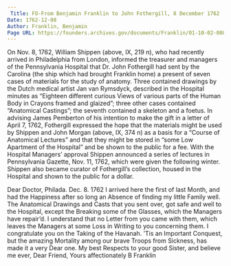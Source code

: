 ```yaml
---
 Title: FO-From Benjamin Franklin to John Fothergill, 8 December 1762
Date: 1762-12-08
Author: Franklin, Benjamin
Page URL: https://founders.archives.gov/documents/Franklin/01-10-02-0088
---
```


On Nov. 8, 1762, William Shippen (above, IX, 219 n), who had recently arrived in Philadelphia from London, informed the treasurer and managers of the Pennsylvania Hospital that Dr. John Fothergill had sent by the Carolina (the ship which had brought Franklin home) a present of seven cases of materials for the study of anatomy. Three contained drawings by the Dutch medical artist Jan van Rymsdyck, described in the Hospital minutes as “Eighteen different curious Views of various parts of the Human Body in Crayons framed and glaized”; three other cases contained “Anatomical Castings”; the seventh contained a skeleton and a foetus. In advising James Pemberton of his intention to make the gift in a letter of April 7, 1762, Fothergill expressed the hope that the materials might be used by Shippen and John Morgan (above, IX, 374 n) as a basis for a “Course of Anatomical Lectures” and that they might be stored in “some Low Apartment of the Hospital” and be shown to the public for a fee. With the Hospital Managers’ approval Shippen announced a series of lectures in Pennsylvania Gazette, Nov. 11, 1762, which were given the following winter. Shippen also became curator of Fothergill’s collection, housed in the Hospital and shown to the public for a dollar.
 
Dear Doctor,
Philada. Dec. 8. 1762
I arrived here the first of last Month, and had the Happiness after so long an Absence of finding my little Family well.
The Anatomical Drawings and Casts that you sent over, got safe and well to the Hospital, except the Breaking some of the Glasses, which the Managers have repair’d. I understand that no Letter from you came with them, which leaves the Managers at some Loss in Writing to you concerning them.
I congratulate you on the Taking of the Havanah. ’Tis an Important Conquest, but the amazing Mortality among our brave Troops from Sickness, has made it a very Dear one.
My best Respects to your good Sister, and believe me ever, Dear Friend, Yours affectionately
B Franklin


